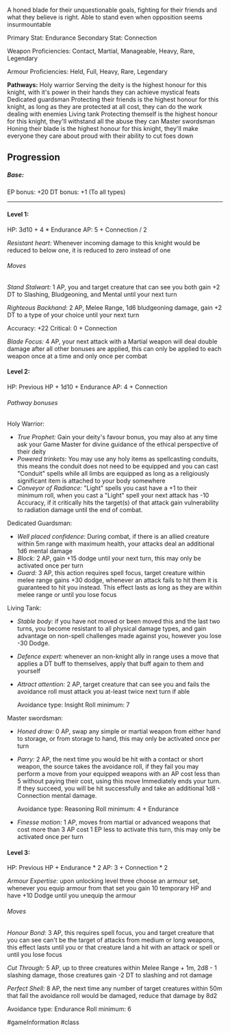 A honed blade for their unquestionable goals, fighting for their friends and what they believe is right. Able to stand even when opposition seems insurmountable

Primary Stat: Endurance
Secondary Stat: Connection

Weapon Proficiencies: Contact, Martial, Manageable, Heavy, Rare, Legendary

Armour Proficiencies: Held, Full, Heavy, Rare, Legendary

**Pathways:**
Holy warrior
	Serving the deity is the highest honour for this knight, with it's power in their hands they can achieve mystical feats
Dedicated guardsman
	Protecting their friends is the highest honour for this knight, as long as they are protected at all cost, they can do the work dealing with enemies
Living tank
	Protecting themself is the highest honour for this knight, they'll withstand all the abuse they can
Master swordsman
	Honing their blade is the highest honour for this knight, they'll make everyone they care about proud with their ability to cut foes down

## Progression

##### Base:
EP bonus: +20
DT bonus: +1 (To all types)

---
#### Level 1:

HP: 3d10 + 4 * Endurance
AP: 5 + Connection / 2

*Resistant heart:* Whenever incoming damage to this knight would be reduced to below one, it is reduced to zero instead of one
###### Moves
*Stand Stalwart:* 1 AP, you and target creature that can see you both gain +2 DT to Slashing, Bludgeoning, and Mental until your next turn

*Righteous Backhand:* 2 AP, Melee Range, 1d6 bludgeoning damage, gain +2 DT to a type of your choice until your next turn

Accuracy: +22
Critical: 0 + Connection

*Blade Focus:* 4 AP, your next attack with a Martial weapon will deal double damage after all other bonuses are applied, this can only be applied to each weapon once at a time and only once per combat

#### Level 2:

HP: Previous HP + 1d10 + Endurance
AP: 4 + Connection

###### Pathway bonuses

Holy Warrior: 
- *True Prophet:* Gain your deity's favour bonus, you may also at any time ask your Game Master for divine guidance of the ethical perspective of their deity
- *Powered trinkets:* You may use any holy items as spellcasting conduits, this means the conduit does not need to be equipped and you can cast "Conduit" spells while all limbs are equipped as long as a religiously significant item is attached to your body somewhere
- *Conveyor of Radiance:* "Light" spells you cast have a +1 to their minimum roll, when you cast a "Light" spell your next attack has -10 Accuracy, if it critically hits the target(s) of that attack gain vulnerability to radiation damage until the end of combat.

Dedicated Guardsman:
- *Well placed confidence:* During combat, if there is an allied creature within 5m range with maximum health, your attacks deal an additional 1d6 mental damage
- *Block:* 2 AP, gain +15 dodge until your next turn, this may only be activated once per turn
- *Guard:* 3 AP, this action requires spell focus, target creature within melee range gains +30 dodge, whenever an attack fails to hit them it is guaranteed to hit you instead. This effect lasts as long as they are within melee range or until you lose focus

Living Tank:
- *Stable body:* if you have not moved or been moved this and the last two turns, you become resistant to all physical damage types, and gain advantage on non-spell challenges made against you, however you lose -30 Dodge.
- *Defence expert:* whenever an non-knight ally in range uses a move that applies a DT buff to themselves, apply that buff again to them and yourself
- *Attract attention:* 2 AP, target creature that can see you and fails the avoidance roll must attack you at-least twice next turn if able

  Avoidance type: Insight
  Roll minimum: 7

Master swordsman:
- *Honed draw:* 0 AP, swap any simple or martial weapon from either hand to storage, or from storage to hand, this may only be activated once per turn
- *Parry:* 2 AP, the next time you would be hit with a contact or short weapon, the source takes the avoidance roll, if they fail you may perform a move from your equipped weapons with an AP cost less than 5 without paying their cost, using this move Immediately ends your turn. If they succeed, you will be hit successfully and take an additional 1d8 - Connection mental damage.

  Avoidance type: Reasoning
  Roll minimum: 4 + Endurance
- *Finesse motion:* 1 AP, moves from martial or advanced weapons that cost more than 3 AP cost 1 EP less to activate this turn, this may only be activated once per turn

#### Level 3:

HP: Previous HP + Endurance * 2
AP: 3 + Connection * 2

*Armour Expertise:* upon unlocking level three choose an armour set, whenever you equip armour from that set you gain 10 temporary HP and have +10 Dodge until you unequip the armour
###### Moves
*Honour Bond:* 3 AP, this requires spell focus, you and target creature that you can see can't be the target of attacks from medium or long weapons, this effect lasts until you or that creature land a hit with an attack or spell or until you lose focus

*Cut Through:* 5 AP, up to three creatures within Melee Range + 1m, 2d8 - 1 slashing damage, those creatures gain -2 DT to slashing and rot damage

*Perfect Shell:* 8 AP, the next time any number of target creatures within 50m that fail the avoidance roll would be damaged, reduce that damage by 8d2

Avoidance type: Endurance
Roll minimum: 6

#gameInformation #class